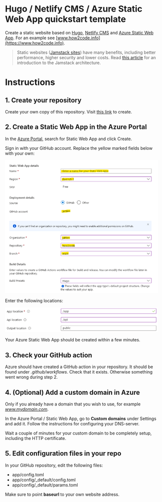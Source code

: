 # Hugo / Netlify CMS / Azure Static Web App quickstart template

Create a static website based on [Hugo](https://gohugo.io/), [Netlify CMS](https://www.netlifycms.org/) and [Azure Static Web App](https://docs.microsoft.com/en-us/azure/static-web-apps/). For an example see [www.how2code.info](https://www.how2code.info).

> Static websites ([Jamstack sites](https://www.jamstack.org)) have many benefits, including better performance, higher security and lower costs. Read [this article](https://www.how2code.info/en/blog/azure-static-web-apps-the-fast-and-secure-way-to-run-your-blog/) for an introduction to the Jamstack architecture.

# Instructions

## 1. Create your repository
Create your own copy of this repository. Visit [this link](https://github.com/jahlen/hugo-azure-static-webapp-quickstart/generate) to create.

## 2. Create a Static Web App in the Azure Portal
In the [Azure Portal](https://portal.azure.com/), search for Static Web App and click Create. 

Sign in with your GitHub account. Replace the yellow marked fields below with your own:

![Create Static Web App](readme-images/static-webapp-create.png)

Enter the following locations:

![Create Static Web App](readme-images/static-webapp-create-2.png)

Your Azure Static Web App should be created within a few minutes.

## 3. Check your GitHub action

Azure should have created a GitHub action in your repository. It should be found under *.github/workflows*. Check that it exists. Otherwise something went wrong during step 2.

## 4. (Optional) Add a custom domain in Azure

Only if you already have a domain that you wish to use, for example *www.mydomain.com*. 

In the Azure Portal / Static Web App, go to **Custom domains** under Settings and add it. Follow the instructions for configuring your DNS-server.

Wait a couple of minutes for your custom domain to be completely setup, including the HTTP certificate.

## 5. Edit configuration files in your repo

In your GitHub repository, edit the following files:

* app/config.toml
* app/config/_default/config.toml
* app/config/_default/params.toml

Make sure to point **baseurl** to your own website address. 

